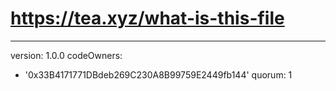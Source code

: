# https://tea.xyz/what-is-this-file
---
version: 1.0.0
codeOwners:
  - '0x33B4171771DBdeb269C230A8B99759E2449fb144'
quorum: 1
